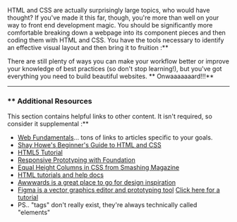 HTML and CSS are actually surprisingly large topics, who would have thought?  If you've made it this far, though, you're more than well on your way to front end development magic.  You should be significantly more comfortable breaking down a webpage into its component pieces and then coding them with HTML and CSS.  You have the tools necessary to identify an effective visual layout and then bring it to fruition :**

There are still plenty of ways you can make your workflow better or improve your knowledge of best practices (so don't stop learning!), but you've got everything you need to build beautiful websites.  ** Onwaaaaaaard!!!** 

---


### ** Additional Resources
This section contains helpful links to other content. It isn't required, so consider it supplemental :**



* [Web Fundamentals](https://developers.google.com/web/fundamentals/)... tons of links to articles specific to your goals.
* [Shay Howe's Beginner's Guide to HTML and CSS](http://learn.shayhowe.com/html-css/)
* [HTML5 Tutorial](http://www.html-5-tutorial.com/start-html5-tutorial.htm)
* [Responsive Prototyping with Foundation](http://alistapart.com/article/dive-into-responsive-prototyping-with-foundation)
* [Equal Height Columns in CSS from Smashing Magazine](http://coding.smashingmagazine.com/2010/11/08/equal-height-columns-using-borders-and-negative-margins-with-css/)
* [HTML tutorials and help docs](http://www.webplatform.org/)
* [Awwwards is a great place to go for design inspiration](http://www.awwwards.com/)
* [Figma is a vector graphics editor and prototyping tool](https://www.figma.com/) [Click here for a tutorial](https://www.youtube.com/watch?v=3q3FV65ZrUs)
* PS.. "tags" don't really exist, they're always technically called "elements"
